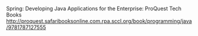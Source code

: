 
Spring: Developing Java Applications for the Enterprise: ProQuest Tech Books
 http://proquest.safaribooksonline.com.rpa.sccl.org/book/programming/java/9781787127555
 
